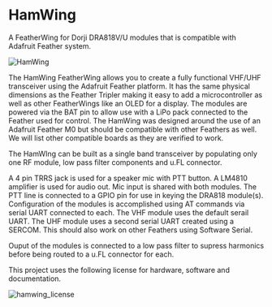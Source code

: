 # HamWing
A FeatherWing for Dorji DRA818V/U modules that is compatible with Adafruit Feather system.

![HamWing](https://user-images.githubusercontent.com/28584917/111923447-a5a82900-8a75-11eb-97fe-d6726fccad51.png)

The HamWing FeatherWing allows you to create a fully functional VHF/UHF transceiver using the Adafruit Feather platform. It has the same physical dimensions as the Feather Tripler making it easy to add a microcontroller as well as other FeatherWings like an OLED for a display. The modules are powered via the BAT pin to allow use with a LiPo pack connected to the Feather used for control. The HamWing was designed around the use of an Adafruit Feather M0 but should be compatible with other Feathers as well. We will list other compatible boards as they are verified to work.

The HamWIng can be built as a single band transceiver by populating only one RF module, low pass filter components and u.FL connector.

A 4 pin TRRS jack is used for a speaker mic with PTT button. A LM4810 amplifier is used for audio out. Mic input is shared with both modules. The PTT line is connected to a GPIO pin for use in keying the DRA818 module(s). Configuration of the modules is accomplished using AT commands via serial UART connected to each. The VHF module uses the default serail UART. The UHF module uses a second serial UART created using a SERCOM. This should also work on other Feathers using Software Serial.

Ouput of the modules is connected to a low pass filter to supress harmonics before being routed to a u.FL connector for each.

This project uses the following license for hardware, software and documentation.

![hamwing_license](https://user-images.githubusercontent.com/28584917/112387754-86eda080-8cc8-11eb-9b5d-293d7445410d.png)

